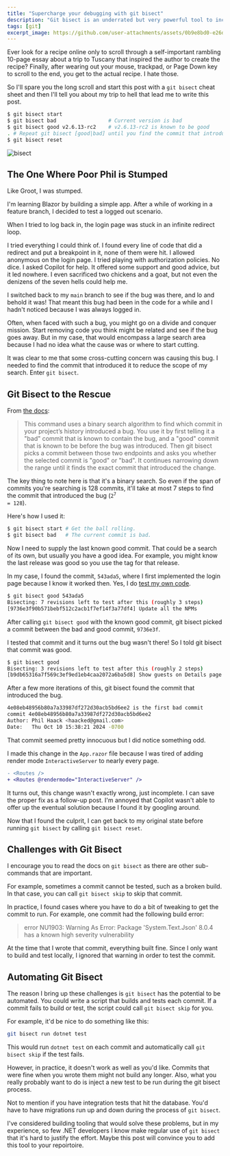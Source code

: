 ```yaml
---
title: "Supercharge your debugging with git bisect"
description: "Git bisect is an underrated but very powerful tool to include in your debugging toolbox. In short, it helps you find the commit that introduced a bug. Here's an example of how to use it."
tags: [git]
excerpt_image: https://github.com/user-attachments/assets/0b9e8bd0-e26d-490a-9642-fcc9cc49e2bc
---
```


Ever look for a recipe online only to scroll through a self-important rambling 10-page essay about a trip to Tuscany that inspired the author to create the recipe? Finally, after wearing out your mouse, trackpad, or Page Down key to scroll to the end, you get to the actual recipe. I hate those.

So I'll spare you the long scroll and start this post with a `git bisect` cheat sheet and then I'll tell you about my trip to hell that lead me to write this post.

```bash
$ git bisect start
$ git bisect bad                 # Current version is bad
$ git bisect good v2.6.13-rc2    # v2.6.13-rc2 is known to be good
. # Repeat git bisect [good|bad] until you find the commit that introduced the bug
$ git bisect reset
```

![bisect](https://github.com/user-attachments/assets/0b9e8bd0-e26d-490a-9642-fcc9cc49e2bc)

## The One Where Poor Phil is Stumped

Like Groot, I was stumped.

I'm learning Blazor by building a simple app. After a while of working in a feature branch, I decided to test a logged out scenario.

When I tried to log back in, the login page was stuck in an infinite redirect loop.

I tried everything I could think of. I found every line of code that did a redirect and put a breakpoint in it, none of them were hit. I allowed anonymous on the login page. I tried playing with authorization policies. No dice. I asked Copilot for help. It offered some support and good advice, but it led nowhere. I even sacrificed two chickens and a goat, but not even the denizens of the seven hells could help me.

I switched back to my `main` branch to see if the bug was there, and lo and behold it was! That meant this bug had been in the code for a while and I hadn't noticed because I was always logged in.

Often, when faced with such a bug, you might go on a divide and conquer mission. Start removing code you think might be related and see if the bug goes away. But in my case, that would encompass a large search area because I had no idea what the cause was or where to start cutting.

It was clear to me that some cross-cutting concern was causing this bug. I needed to find the commit that introduced it to reduce the scope of my search. Enter `git bisect`.

## Git Bisect to the Rescue

From [the docs](https://git-scm.com/docs/git-bisect):

> This command uses a binary search algorithm to find which commit in your project’s history introduced a bug. You use it by first telling it a "bad" commit that is known to contain the bug, and a "good" commit that is known to be before the bug was introduced. Then git bisect picks a commit between those two endpoints and asks you whether the selected commit is "good" or "bad". It continues narrowing down the range until it finds the exact commit that introduced the change.

The key thing to note here is that it's a binary search. So even if the span of commits you're searching is 128 commits, it'll take at most 7 steps to find the commit that introduced the bug (<code>2<sup>7</sup> = 128</code>).

Here's how I used it:

```bash
$ git bisect start # Get the ball rolling.
$ git bisect bad   # The current commit is bad.
```

Now I need to supply the last known good commit. That could be a search of its own, but usually you have a good idea. For example, you might know the last release was good so you use the tag for that release.

In my case, I found the commit, `543ada5`, where I first implemented the login page because I know it worked then. Yes, I do [test my own code](https://haacked.com/archive/2013/03/04/test-better.aspx/).

```bash
$ git bisect good 543ada5
Bisecting: 7 revisions left to test after this (roughly 3 steps)
[9736e3f90b571bebf512c2acb1f7ef14f3a77df4] Update all the NPMs
```

After calling `git bisect good` with the known good commit, git bisect picked a commit between the bad and good commit, `9736e3f`.

I tested that commit and it turns out the bug wasn't there! So I told git bisect that commit was good.

```bash
$ git bisect good
Bisecting: 3 revisions left to test after this (roughly 2 steps)
[b9db65316a7f569c3ef9ed1eb4caa2072a6ba5d8] Show guests on Details page
```

After a few more iterations of this, git bisect found the commit that introduced the bug.

```bash
4e08eb48956b80a7a33987df272d30acb5bd6ee2 is the first bad commit
commit 4e08eb48956b80a7a33987df272d30acb5bd6ee2
Author: Phil Haack <haacked@gmail.com>
Date:   Thu Oct 10 15:38:21 2024 -0700
```

That commit seemed pretty innocuous but I did notice something odd.

I made this change in the `App.razor` file because I was tired of adding render mode `InteractiveServer` to nearly every page.

```diff
- <Routes />
+ <Routes @rendermode="InteractiveServer" />
```

It turns out, this change wasn't exactly wrong, just incomplete. I can save the proper fix as a follow-up post. I'm annoyed that Copilot wasn't able to offer up the eventual solution because I found it by googling around.

Now that I found the culprit, I can get back to my original state before running `git bisect` by calling `git bisect reset`.

## Challenges with Git Bisect

I encourage you to read the docs on `git bisect` as there are other sub-commands that are important.

For example, sometimes a commit cannot be tested, such as a broken build. In that case, you can call `git bisect skip` to skip that commit.

In practice, I found cases where you have to do a bit of tweaking to get the commit to run. For example, one commit had the following build error:

> error NU1903: Warning As Error: Package 'System.Text.Json' 8.0.4 has a known high severity vulnerability

At the time that I wrote that commit, everything built fine. Since I only want to build and test locally, I ignored that warning in order to test the commit.

## Automating Git Bisect

The reason I bring up these challenges is `git bisect` has the potential to be automated. You could write a script that builds and tests each commit. If a commit fails to build or test, the script could call `git bisect skip` for you.

For example, it'd be nice to do something like this:

```bash
git bisect run dotnet test
```

This would run `dotnet test` on each commit and automatically call `git bisect skip` if the test fails.

However, in practice, it doesn't work as well as you'd like. Commits that were fine when you wrote them might not build any longer. Also, what you really probably want to do is inject a new test to be run during the git bisect process.

Not to mention if you have integration tests that hit the database. You'd have to have migrations run up and down during the process of `git bisect`.

I've considered building tooling that would solve these problems, but in my experience, so few .NET developers I know make regular use of `git bisect` that it's hard to justify the effort. Maybe this post will convince you to add this tool to your repoirtoire.
